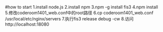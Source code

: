 #how to start
  1.install node.js
  2.install npm
  3.npm -g install fis3
  4.npm install
  5.修改coderoom1401_web.conf中的root路径
  6.cp coderoom1401_web.conf /usr/local/etc/nginx/servers 
  7.执行fis3 release debug -cw
  8.访问http://localhost:18080
